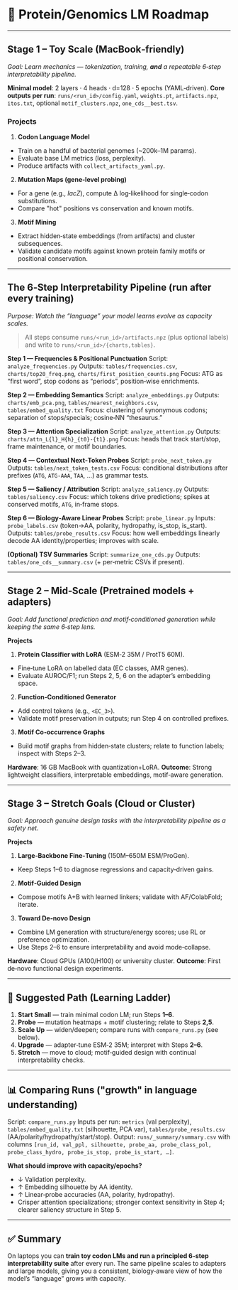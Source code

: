 # 🧬 Protein/Genomics LM Roadmap

---

## Stage 1 – Toy Scale (MacBook‑friendly)

*Goal: Learn mechanics — tokenization, training, **and** a repeatable 6‑step interpretability pipeline.*

**Minimal model**: 2 layers · 4 heads · d=128 · 5 epochs (YAML‑driven).
**Core outputs per run**: `runs/<run_id>/config.yaml`, `weights.pt`, `artifacts.npz`, `itos.txt`, optional `motif_clusters.npz`, `one_cds__best.tsv`.

### Projects

1. **Codon Language Model**

* Train on a handful of bacterial genomes (\~200k–1M params).
* Evaluate base LM metrics (loss, perplexity).
* Produce artifacts with `collect_artifacts_yaml.py`.

2. **Mutation Maps (gene‑level probing)**

* For a gene (e.g., *lacZ*), compute Δ log‑likelihood for single‑codon substitutions.
* Compare "hot" positions vs conservation and known motifs.

3. **Motif Mining**

* Extract hidden‑state embeddings (from artifacts) and cluster subsequences.
* Validate candidate motifs against known protein family motifs or positional conservation.

---

## The 6‑Step Interpretability Pipeline (run after **every** training)

*Purpose: Watch the “language” your model learns evolve as capacity scales.*

> All steps consume `runs/<run_id>/artifacts.npz` (plus optional labels) and write to `runs/<run_id>/{charts,tables}`.

**Step 1 — Frequencies & Positional Punctuation**
Script: `analyze_frequencies.py`
Outputs: `tables/frequencies.csv`, `charts/top20_freq.png`, `charts/first_position_counts.png`
Focus: ATG as “first word”, stop codons as “periods”, position‑wise enrichments.

**Step 2 — Embedding Semantics**
Script: `analyze_embeddings.py`
Outputs: `charts/emb_pca.png`, `tables/nearest_neighbors.csv`, `tables/embed_quality.txt`
Focus: clustering of synonymous codons; separation of stops/specials; cosine‑NN “thesaurus.”

**Step 3 — Attention Specialization**
Script: `analyze_attention.py`
Outputs: `charts/attn_L{l}_H{h}_{t0}-{t1}.png`
Focus: heads that track start/stop, frame maintenance, or motif boundaries.

**Step 4 — Contextual Next‑Token Probes**
Script: `probe_next_token.py`
Outputs: `tables/next_token_tests.csv`
Focus: conditional distributions after prefixes (`ATG`, `ATG‑AAA`, `TAA`, …) as grammar tests.

**Step 5 — Saliency / Attribution**
Script: `analyze_saliency.py`
Outputs: `tables/saliency.csv`
Focus: which tokens drive predictions; spikes at conserved motifs, `ATG`, in‑frame stops.

**Step 6 — Biology‑Aware Linear Probes**
Script: `probe_linear.py`
Inputs: `probe_labels.csv` (token→AA, polarity, hydropathy, is\_stop, is\_start).
Outputs: `tables/probe_results.csv`
Focus: how well embeddings linearly decode AA identity/properties; improves with scale.

**(Optional) TSV Summaries**
Script: `summarize_one_cds.py`
Outputs: `tables/one_cds__summary.csv` (+ per‑metric CSVs if present).

---

## Stage 2 – Mid‑Scale (Pretrained models + adapters)

*Goal: Add functional prediction and motif‑conditioned generation while keeping the same 6‑step lens.*

**Projects**

1. **Protein Classifier with LoRA** (ESM‑2 35M / ProtT5 60M).

* Fine‑tune LoRA on labelled data (EC classes, AMR genes).
* Evaluate AUROC/F1; run Steps 2, 5, 6 on the adapter’s embedding space.

2. **Function‑Conditioned Generator**

* Add control tokens (e.g., `<EC_3>`).
* Validate motif preservation in outputs; run Step 4 on controlled prefixes.

3. **Motif Co‑occurrence Graphs**

* Build motif graphs from hidden‑state clusters; relate to function labels; inspect with Steps 2–3.

**Hardware**: 16 GB MacBook with quantization+LoRA.
**Outcome**: Strong lightweight classifiers, interpretable embeddings, motif‑aware generation.

---

## Stage 3 – Stretch Goals (Cloud or Cluster)

*Goal: Approach genuine design tasks with the interpretability pipeline as a safety net.*

**Projects**

1. **Large‑Backbone Fine‑Tuning** (150M–650M ESM/ProGen).

* Keep Steps 1–6 to diagnose regressions and capacity‑driven gains.

2. **Motif‑Guided Design**

* Compose motifs A+B with learned linkers; validate with AF/ColabFold; iterate.

3. **Toward De‑novo Design**

* Combine LM generation with structure/energy scores; use RL or preference optimization.
* Use Steps 2–6 to ensure interpretability and avoid mode‑collapse.

**Hardware**: Cloud GPUs (A100/H100) or university cluster.
**Outcome**: First de‑novo functional design experiments.

---

## 🚀 Suggested Path (Learning Ladder)

1. **Start Small** — train minimal codon LM; run Steps **1–6**.
2. **Probe** — mutation heatmaps + motif clustering; relate to Steps **2,5**.
3. **Scale Up** — widen/deepen; compare runs with `compare_runs.py` (see below).
4. **Upgrade** — adapter‑tune ESM‑2 35M; interpret with Steps **2–6**.
5. **Stretch** — move to cloud; motif‑guided design with continual interpretability checks.

---

## 📊 Comparing Runs ("growth" in language understanding)

Script: `compare_runs.py`
Inputs per run: `metrics` (val perplexity), `tables/embed_quality.txt` (silhouette, PCA var), `tables/probe_results.csv` (AA/polarity/hydropathy/start/stop).
Output: `runs/_summary/summary.csv` with columns `[run_id, val_ppl, silhouette, probe_aa, probe_class_pol, probe_class_hydro, probe_is_stop, probe_is_start, …]`.

**What should improve with capacity/epochs?**

* ↓ Validation perplexity.
* ↑ Embedding silhouette by AA identity.
* ↑ Linear‑probe accuracies (AA, polarity, hydropathy).
* Crisper attention specializations; stronger context sensitivity in Step 4; clearer saliency structure in Step 5.

---

## ✅ Summary

On laptops you can **train toy codon LMs and run a principled 6‑step interpretability suite** after every run. The same pipeline scales to adapters and large models, giving you a consistent, biology‑aware view of how the model’s “language” grows with capacity.

